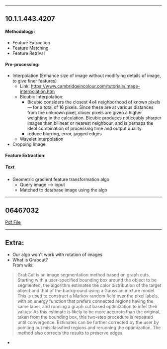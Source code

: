 -----
## 10.1.1.443.4207

#### Methodology:
* Feature Extraction
* Feature Matching
* Feature Retrival

#### Pre-processing:
* Interpolation (Enhance size of image without modifying details of image, to give finer features)
  * Link: https://www.cambridgeincolour.com/tutorials/image-interpolation.htm
  * Bicubic Interpolation:
    * Bicubic considers the closest 4x4 neighborhood of known pixels — for a total of 16 pixels. Since these are at various distances from the unknown pixel, closer pixels are given a higher weighting in the calculation. Bicubic produces noticeably sharper images than bilinear or nearest neighbour, and is perhaps the ideal combination of processing time and output quality.
    * reduce blurring, error, jagged edges
  * Wavelet Interpolation
* Cropping Image

#### Feature Extraction:
##### Text
* Geometric gradient feature transformation algo
  * Query image --> input
  * Matched to database image using the algo



-----
## 06467032
[Pdf File](./06467032.pdf)




-----
## Extra:

* Our algo won't work with rotation of images
* What is Grabcut? <br> From wiki:
> GrabCut is an image segmentation method based on graph cuts.
> Starting with a user-specified bounding box around the object to be segmented, the algorithm estimates the color distribution of the target object and that of the background using a Gaussian mixture model. This is used to construct a Markov random field over the pixel labels, with an energy function that prefers connected regions having the same label, and running a graph cut based optimization to infer their values. As this estimate is likely to be more accurate than the original, taken from the bounding box, this two-step procedure is repeated until convergence.
> Estimates can be further corrected by the user by pointing out misclassified regions and rerunning the optimization. The method also corrects the results to preserve edges.
*
